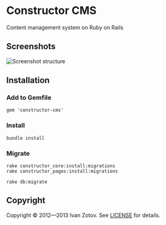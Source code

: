 # Constructor CMS

Content management system on Ruby on Rails

## Screenshots
![Screenshot structure](https://s3-eu-west-1.amazonaws.com/constructorcms/screenshot_structure.png)

## Installation

### Add to Gemfile

    gem 'constructor-cms'    

### Install

    bundle install

### Migrate
    
    rake constructor_core:install:migrations
    rake constructor_pages:install:migrations
    
    rake db:migrate

## Copyright
  Copyright © 2012—2013 Ivan Zotov. See [LICENSE][] for details.
  
  [license]: LICENSE.md

